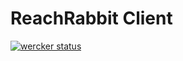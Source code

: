 # ReachRabbit Client
[![wercker status](https://app.wercker.com/status/0c42bc9b8ef253436dd7767b60419284/m/ui-dev "wercker status")](https://app.wercker.com/project/byKey/0c42bc9b8ef253436dd7767b60419284)
